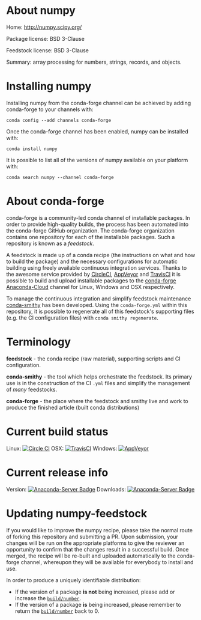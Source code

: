 About numpy
===========

Home: http://numpy.scipy.org/

Package license: BSD 3-Clause

Feedstock license: BSD 3-Clause

Summary: array processing for numbers, strings, records, and objects.



Installing numpy
================

Installing numpy from the conda-forge channel can be achieved by adding conda-forge to your channels with:

```
conda config --add channels conda-forge
```

Once the conda-forge channel has been enabled, numpy can be installed with:

```
conda install numpy
```

It is possible to list all of the versions of numpy available on your platform with:

```
conda search numpy --channel conda-forge
```


About conda-forge
=================

conda-forge is a community-led conda channel of installable packages.
In order to provide high-quality builds, the process has been automated into the
conda-forge GitHub organization. The conda-forge organization contains one repository 
for each of the installable packages. Such a repository is known as a *feedstock*.

A feedstock is made up of a conda recipe (the instructions on what and how to build
the package) and the necessary configurations for automatic building using freely
available continuous integration services. Thanks to the awesome service provided by
[CircleCI](https://circleci.com/), [AppVeyor](http://www.appveyor.com/)
and [TravisCI](https://travis-ci.org/) it is possible to build and upload installable
packages to the [conda-forge](https://anaconda.org/conda-forge)
[Anaconda-Cloud](http://docs.anaconda.org/) channel for Linux, Windows and OSX respectively.

To manage the continuous integration and simplify feedstock maintenance
[conda-smithy](http://github.com/conda-forge/conda-smithy) has been developed.
Using the ``conda-forge.yml`` within this repository, it is possible to regenerate all of
this feedstock's supporting files (e.g. the CI configuration files) with ``conda smithy regenerate``.


Terminology
===========

**feedstock** - the conda recipe (raw material), supporting scripts and CI configuration.

**conda-smithy** - the tool which helps orchestrate the feedstock.
                   Its primary use is in the construction of the CI ``.yml`` files
                   and simplify the management of *many* feedstocks.

**conda-forge** - the place where the feedstock and smithy live and work to
                  produce the finished article (built conda distributions)

Current build status
====================

Linux: [![Circle CI](https://circleci.com/gh/conda-forge/numpy-feedstock.svg?style=svg)](https://circleci.com/gh/conda-forge/numpy-feedstock)
OSX: [![TravisCI](https://travis-ci.org/conda-forge/numpy-feedstock.svg?branch=master)](https://travis-ci.org/conda-forge/numpy-feedstock) 
Windows: [![AppVeyor](https://ci.appveyor.com/api/projects/status/github/conda-forge/numpy-feedstock?svg=True)](https://ci.appveyor.com/project/conda-forge/numpy-feedstock/branch/master)

Current release info
====================
Version: [![Anaconda-Server Badge](https://anaconda.org/conda-forge/numpy/badges/version.svg)](https://anaconda.org/conda-forge/numpy)
Downloads: [![Anaconda-Server Badge](https://anaconda.org/conda-forge/numpy/badges/downloads.svg)](https://anaconda.org/conda-forge/numpy)


Updating numpy-feedstock
========================

If you would like to improve the numpy recipe, please take the normal
route of forking this repository and submitting a PR. Upon submission, your changes will
be run on the appropriate platforms to give the reviewer an opportunity to confirm that the
changes result in a successful build. Once merged, the recipe will be re-built and uploaded
automatically to the conda-forge channel, whereupon they will be available for everybody to
install and use.

In order to produce a uniquely identifiable distribution:
 * If the version of a package **is not** being increased, please add or increase
   the [``build/number``](http://conda.pydata.org/docs/building/meta-yaml.html#build-number-and-string). 
 * If the version of a package **is** being increased, please remember to return
   the [``build/number``](http://conda.pydata.org/docs/building/meta-yaml.html#build-number-and-string)
   back to 0.
